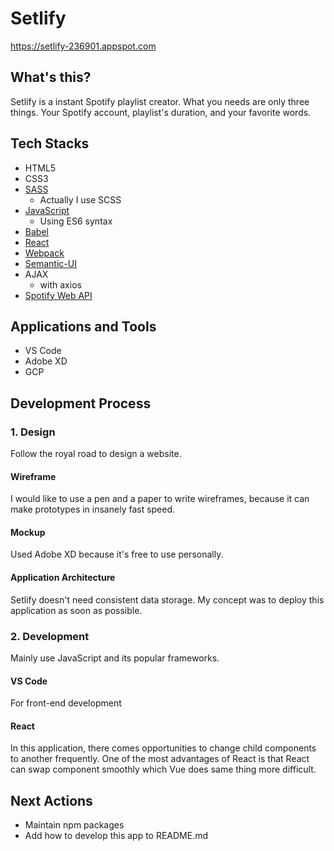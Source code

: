 # Setlify

https://setlify-236901.appspot.com

## What's this?

Setlify is a instant Spotify playlist creator. What you needs are only three things. Your Spotify account, playlist's duration, and your favorite words.

## Tech Stacks

- HTML5
- CSS3
- [SASS](https://sass-lang.com/)
  - Actually I use SCSS
- [JavaScript](https://www.javascript.com/)
  - Using ES6 syntax
- [Babel](https://babeljs.io/)
- [React](https://reactjs.org/)
- [Webpack](https://webpack.js.org/)
- [Semantic-UI](https://react.semantic-ui.com/)
- AJAX
  - with axios
- [Spotify Web API](https://developer.spotify.com/documentation/web-api/)

## Applications and Tools

- VS Code
- Adobe XD
- GCP

## Development Process

### 1. Design

Follow the royal road to design a website.

#### Wireframe

I would like to use a pen and a paper to write wireframes, because it can make prototypes in insanely fast speed.

#### Mockup

Used Adobe XD because it's free to use personally.

#### Application Architecture

Setlify doesn't need consistent data storage. My concept was to deploy this application as soon as possible.

### 2. Development

Mainly use JavaScript and its popular frameworks.

#### VS Code

For front-end development

#### React

In this application, there comes opportunities to change child components to another frequently. One of the most advantages of React is that React can swap component smoothly which Vue does same thing more difficult.

## Next Actions

- Maintain npm packages
- Add how to develop this app to README.md